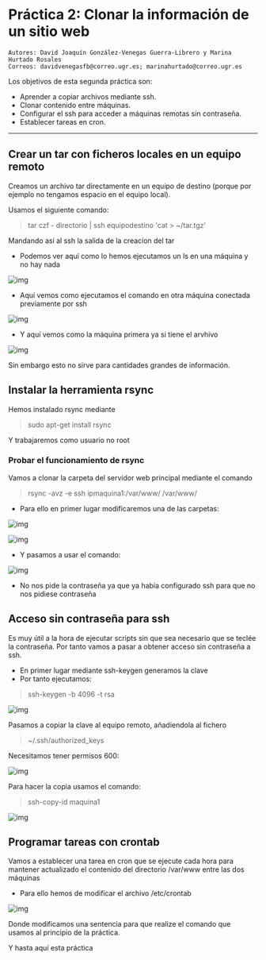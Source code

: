 # Práctica 2: Clonar la información de un sitio web
    Autores: David Joaquín González-Venegas Guerra-Librero y Marina Hurtado Rosales
    Correos: davidvenegasfb@correo.ugr.es; marinahurtado@correo.ugr.es
Los objetivos de esta segunda práctica son:
- Aprender a copiar archivos mediante ssh.
- Clonar contenido entre máquinas.
- Configurar el ssh para acceder a máquinas remotas sin contraseña.
- Establecer tareas en cron.
--------------------------------------------------------------------------------------------------------------------

## Crear un tar con ficheros locales en un equipo remoto

Creamos un archivo tar directamente en un equipo de destino (porque por ejemplo no tengamos espacio en el equipo local).

Usamos el siguiente comando: 
    
> tar czf - directorio | ssh equipodestino 'cat > ~/tar.tgz'


Mandando así al ssh la salida de la creacion del tar

* Podemos ver aquí como lo hemos ejecutamos un ls en una máquina y no hay nada

![img](https://github.com/davidvenegasfb/SWAP/blob/master/1.png)

* Aquí vemos como ejecutamos el comando en otra máquina conectada previamente por ssh

![img](https://github.com/davidvenegasfb/SWAP/blob/master/2.png)

* Y aquí vemos como la máquina primera ya si tiene el arvhivo

![img](https://github.com/davidvenegasfb/SWAP/blob/master/3.png)

Sin embargo esto no sirve para cantidades grandes de información.

## Instalar la herramienta rsync

Hemos instalado rsync mediante

> sudo apt-get install rsync

Y trabajaremos como usuario no root

### Probar el funcionamiento de rsync

Vamos a clonar la carpeta del servidor web principal mediante el comando

> rsync -avz -e ssh ipmaquina1:/var/www/ /var/www/

* Para ello en primer lugar modificaremos una de las carpetas:

![img](https://github.com/davidvenegasfb/SWAP/blob/master/4.png)

![img](https://github.com/davidvenegasfb/SWAP/blob/master/5.png)

* Y pasamos a usar el comando:

![img](https://github.com/davidvenegasfb/SWAP/blob/master/6.png)

* No nos pide la contraseña ya que ya había configurado ssh para que no nos pidiese contraseña

## Acceso sin contraseña para ssh
Es muy útil a la hora de ejecutar scripts sin que sea necesario que se teclée la contraseña.
Por tanto vamos a pasar a obtener acceso sin contraseña a ssh.
* En primer lugar mediante ssh-keygen generamos la clave
* Por tanto ejecutamos:

> ssh-keygen -b 4096 -t rsa

![img](https://github.com/davidvenegasfb/SWAP/blob/master/8.png)

Pasamos a copiar la clave al equipo remoto, añadiendola al fichero

> ~/.ssh/authorized_keys

Necesitamos tener permisos 600:

![img](https://github.com/davidvenegasfb/SWAP/blob/master/9.png)

Para hacer la copia usamos el comando:

> ssh-copy-id maquina1

![img](https://github.com/davidvenegasfb/SWAP/blob/master/10.png)

## Programar tareas con crontab
Vamos a establecer una tarea en cron que se ejecute cada hora para mantener
actualizado el contenido del directorio /var/www entre las dos máquinas

* Para ello hemos de modificar el archivo /etc/crontab

![img](https://github.com/davidvenegasfb/SWAP/blob/master/7.png)

Donde modificamos una sentencia para que realize el comando que usamos al principio de la práctica.

Y hasta aquí esta práctica
